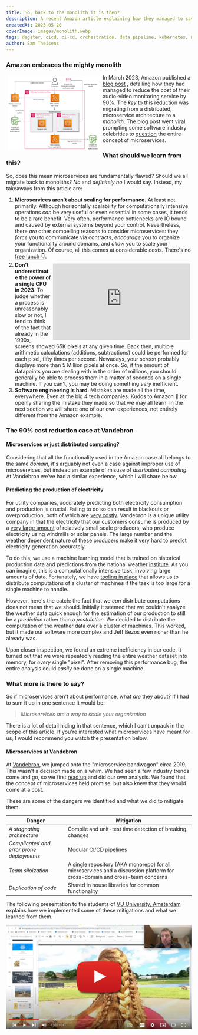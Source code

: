 ```yaml
---
title: So, back to the monolith it is then?
description: A recent Amazon article explaining how they managed to save costs by merging some of their services has lead some to question the value of microservices. What is our take?
createdAt: 2023-05-20
coverImage: images/monolith.webp
tags: dagster, cicd, ci-cd, orchestration, data pipeline, kubernetes, migration, helm, ansible
author: Sam Theisens
---
```



### Amazon embraces the mighty monolith

<img src="/images/step-functions.webp" alt="image alt text" style="width: 50%; float: left; padding: 5px;" />

In March 2023, Amazon published a [blog post](https://www.primevideotech.com/video-streaming/scaling-up-the-prime-video-audio-video-monitoring-service-and-reducing-costs-by-90)
, detailing how they had managed to reduce the cost of their audio-video monitoring service by 90%.
The _key_ to this reduction was migrating from a distributed, microservice architecture to a _monolith_.
The blog post went viral, prompting some software industry celebrities to 
[question](https://world.hey.com/dhh/even-amazon-can-t-make-sense-of-serverless-or-microservices-59625580) the entire concept of microservices.

### What should we learn from this?

So, does this mean microservices are fundamentally flawed? Should we all migrate back to monoliths?
_No_ and _definitely no_ I would say. Instead, my takeaways from this article are:

1.  **Microservices aren't about scaling for performance.** At least not primarily. Although horizontally scalability for
computationally intensive operations _can_ be very useful or even essential in some cases, it tends to be a rare benefit. Very often, performance bottlenecks are IO bound and caused by external systems beyond your control.
Nevertheless, there _are_ other compelling reasons to consider microservices: they _force_ you to communicate via contracts, _encourage_ you to organize your functionality around domains,
and _allow_ you to scale your organization. Of course, all this comes at considerable costs. There's no [free lunch 👇](#presentation).
2.  <iframe width="372" height="208" src="https://www.youtube.com/embed/RC_FHNRI8Lg" title="YouTube video player" frameborder="0" allow="accelerometer; autoplay; clipboard-write; encrypted-media; gyroscope; picture-in-picture; web-share" allowfullscreen style="float: right; padding: 5px;"></iframe> <b>Don't underestimate the power of a single CPU in 2023</b>. To judge whether a process is unreasonably slow or not, I tend to think of the fact that already in the 1990s, screens showed 65K pixels at any given time. Back then, multiple arithmetic calculations (additions, subtractions) could be performed for each pixel, fifty times per second. Nowadays, your screen probably displays more than 5 Million pixels at once. So, if the amount of datapoints you are dealing with in the order of millions, you should generally be able to process them in a matter of seconds on a single machine. If you can't, you may be doing something <i>very</i> inefficient.
3.  **Software engineering is hard**. Mistakes are made all the time, everywhere. Even at the big 4 tech companies. Kudos to Amazon 👏 for openly sharing the mistake they made so that we may all learn.
In the next section we will share one of our own experiences, not entirely different from the Amazon example.

### The 90% cost reduction case at Vandebron

#### Microservices or just distributed computing?
Considering that all the functionality used in the Amazon case all belongs to the same _domain_, it's arguably not even 
a case against improper use of microservices, but instead an example of misuse of *distributed computing*. <br/>
At Vandebron we've had a similar experience, which I will share below.

#### Predicting the production of electricity
For utility companies, accurately predicting both electricity consumption and production is crucial.
Failing to do so can result in blackouts or overproduction, both of which are [very costly](https://vandebron.nl/blog/hoe-houdt-onze-technologie-het-energienet-in-balans).
Vandebron is a unique utility company in that the electricity that our customers consume is produced by a [very large
amount](https://vandebron.nl/energiebronnen) of relatively small scale producers, who produce electricity using windmills or solar panels.
The large number and the weather dependent nature of these producers make it very hard to predict electricity generation accurately.

To do this, we use a machine learning model that is trained on historical production data 
and predictions from the national weather [institute](https://www.knmi.nl/). As you can imagine, this is a computationally intensive task, involving large amounts of data.
Fortunately, we have [tooling in place](https://www.vandebron.tech/blog/fueling-the-energy-transition-with-spark-part-1) that
allows us to distribute computations of a cluster of machines if the task is too large for a single machine to handle.

However, here's the catch: the fact that we _can_ distribute computations does not mean that we should. Initially it seemed that
we couldn't analyze the weather data quick enough for the estimation of our production to still be a _prediction_
rather than a _postdiction_. We decided to distribute the computation of the weather data over a cluster of machines.
This worked, but it made our software more complex and Jeff Bezos even richer than he already was.

Upon closer inspection, we found an extreme inefficiency in our code. It turned out that we were repeatedly reading the entire weather dataset
into memory, for _every_ single "pixel". After removing this performance bug, the entire analysis could _easily_ be done
on a single machine. 

### What more is there to say? <a id="presentation"> </a>


So if microservices aren't about performance, what _are_ they about? If I had to sum it up in one sentence It would be:
> _Microservices are a way to scale your organization_

There is a lot of detail hiding in that sentence, which I can't unpack in the scope of this article. If you're interested
what microservices have meant for us, I would recommend you watch the presentation below.


#### Microservices at Vandebron
At [Vandebron](https://vandebron.nl/), we jumped onto the "microservice bandwagon" circa 2019. This wasn't a decision
made on a whim. We had seen a few industry trends come and go, so we first [read up](https://samnewman.io/books/building_microservices_2nd_edition/)
and did our own analysis. We found that the concept of microservices held promise, but also knew that they would come at a cost.

These are some of the dangers we identified and what we did to mitigate them.

| **Danger**                                | **Mitigation**                                                                                                              |
|-------------------------------------------|-----------------------------------------------------------------------------------------------------------------------------|
| _A stagnating architecture_               | Compile and unit-test time detection of breaking changes                                                                    |
| _Complicated and error prone deployments_ | Modular CI/CD [pipelines](https://github.com/Vandebron/mpyl)                                                                |
| _Team siloization_                        | A single repository (AKA monorepo) for all microservices and a discussion platform for cross-domain and cross-team concerns |
| _Duplication of code_                     | Shared in house libraries for common functionality                                                                          |



The following presentation to the students of [VU University, Amsterdam](https://vu.nl/) explains how we implemented
some of these mitigations and what we learned from them.

[![Presentation about micro services to students of VU Amsterdam](/images/play_presentation.webp)](https://youtu.be/HDs-pCsEzKM)
